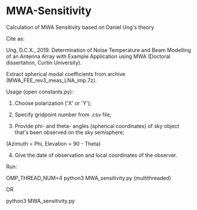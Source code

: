 # MWA-Sensitivity
Calculation of MWA Sensitivity based on Daniel Ung's theory

Cite as:

Ung, D.C.X., 2019. Determination of Noise Temperature and Beam Modelling 
  of an Antenna Array with Example Application using MWA (Doctoral dissertation, Curtin University).

Extract spherical modal coefficients from archive (MWA_FEE_rev3_meas_LNA_imp.7z).

Usage (open constants.py):

1. Choose polarization ('X' or 'Y');

2. Specify gridpoint number from .csv file;

3. Provide phi- and theta- angles (spherical coordinates) of sky object that's been observed on the sky semisphere;

(Azimuth = Phi, Elevation = 90 - Theta)

4. Give the date of observation and local coordinates of the observer.

Run: 

OMP_THREAD_NUM=4 python3 MWA_sensitivity.py 
(multithreaded) 

OR

python3 MWA_sensitivity.py

